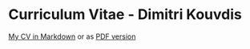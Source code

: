 # Curriculum Vitae - Dimitri Kouvdis

[My CV in Markdown](cv.md) or as [PDF version](https://github.com/dkouvdis/cv/blob/master/cv.pdf)
